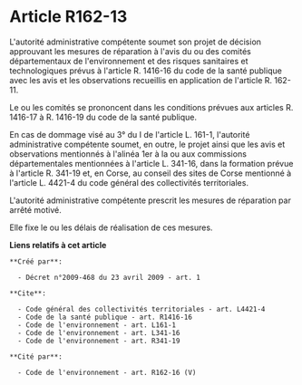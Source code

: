 # Article R162-13

L'autorité administrative compétente soumet son projet de décision approuvant les mesures de réparation à l'avis du ou des
comités départementaux de l'environnement et des risques sanitaires et technologiques prévus à l'article R. 1416-16 du code
de la santé publique avec les avis et les observations recueillis en application de l'article R. 162-11. 

Le ou les comités se prononcent dans les conditions prévues aux articles R. 1416-17 à R. 1416-19 du code de la santé
publique. 

En cas de dommage visé au 3° du I de l'article L. 161-1, l'autorité administrative compétente soumet, en outre, le projet
ainsi que les avis et observations mentionnés à l'alinéa 1er à la ou aux commissions départementales mentionnées à l'article
L. 341-16, dans la formation prévue à l'article R. 341-19 et, en Corse, au conseil des sites de Corse mentionné à l'article
L. 4421-4 du code général des collectivités territoriales.

L'autorité administrative compétente prescrit les mesures de réparation par arrêté motivé. 

Elle fixe le ou les délais de réalisation de ces mesures.

**Liens relatifs à cet article**

	**Créé par**:

	  - Décret n°2009-468 du 23 avril 2009 - art. 1

	**Cite**:

	  - Code général des collectivités territoriales - art. L4421-4
	  - Code de la santé publique - art. R1416-16
	  - Code de l'environnement - art. L161-1
	  - Code de l'environnement - art. L341-16
	  - Code de l'environnement - art. R341-19

	**Cité par**:

	  - Code de l'environnement - art. R162-16 (V)
